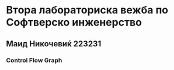 # Втора лабораториска вежба по Софтверско инженерство
## Маид Никочевиќ 223231
### Control Flow Graph

